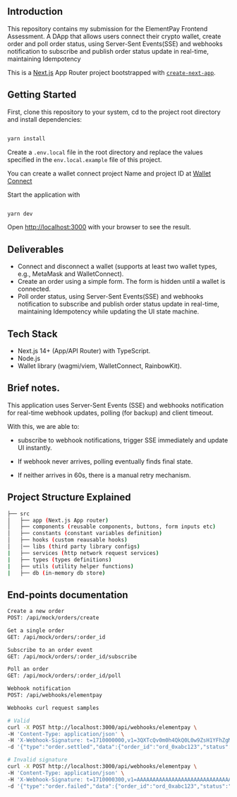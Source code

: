 ## Introduction

This repository contains my submission for the ElementPay Frontend Assessment. A DApp that allows users connect their crypto wallet, create order and poll order status, using Server-Sent Events(SSE) and webhooks notification to subscribe and publish order status update in real-time, maintaining Idempotency

This is a [Next.js](https://nextjs.org) App Router project bootstrapped with [`create-next-app`](https://nextjs.org/docs/app/api-reference/cli/create-next-app).

## Getting Started

First, clone this repository to your system, cd to the project root directory and install dependencies:

```bash

yarn install

```

Create a `.env.local` file in the root directory and replace the values specified in the `env.local.example` file of this project.

You can create a wallet connect project Name and project ID at [Wallet Connect](cloud.walletconnect.com)

Start the application with

```bash

yarn dev

```

Open [http://localhost:3000](http://localhost:3000) with your browser to see the result.

## Deliverables

- Connect and disconnect a wallet (supports at least two wallet types, e.g., MetaMask and WalletConnect).
- Create an order using a simple form. The form is hidden until a wallet is connected.
- Poll order status, using Server-Sent Events(SSE) and webhooks notification to subscribe and publish order status update in real-time, maintaining Idempotency while updating the UI state machine.

## Tech Stack

- Next.js 14+ (App/API Router) with TypeScript.
- Node.js
- Wallet library (wagmi/viem, WalletConnect, RainbowKit).

## Brief notes.

This application uses Server-Sent Events (SSE) and webhooks notification for real-time webhook updates, polling (for backup) and client timeout.

With this, we are able to:

- subscribe to webhook notifications, trigger SSE immediately and update UI instantly.

- If webhook never arrives, polling eventually finds final state.

- If neither arrives in 60s, there is a manual retry mechanism.

## Project Structure Explained

```bash
├── src
│   ├── app (Next.js App router)
│   ├── components (reusable components, buttons, form inputs etc)
│   ├── constants (constant variables definition)
│   ├── hooks (custom reausable hooks)
│   │── libs (third party library configs)
|   ├── services (http network request services)
|   ├── types (types definitions)
|   ├── utils (utility helper functions)
|   ├── db (in-memory db store)

```

## End-points documentation

```bash
Create a new order
POST: /api/mock/orders/create

Get a single order
GET: /api/mock/orders/:order_id

Subscribe to an order event
GET: /api/mock/orders/:order_id/subscribe

Poll an order
GET: /api/mock/orders/:order_id/poll

Webhook notification
POST: /api/webhooks/elementpay

Webhooks curl request samples

# Valid
curl -X POST http://localhost:3000/api/webhooks/elementpay \
-H 'Content-Type: application/json' \
-H 'X-Webhook-Signature: t=1710000000,v1=3QXTcQv0m0h4QkQ0L0w9ZsH1YFhZgMGnF0d9Xz4P7nQ=' \
-d '{"type":"order.settled","data":{"order_id":"ord_0xabc123","status":"settled"}}'

# Invalid signature
curl -X POST http://localhost:3000/api/webhooks/elementpay \
-H 'Content-Type: application/json' \
-H 'X-Webhook-Signature: t=1710000300,v1=AAAAAAAAAAAAAAAAAAAAAAAAAAAAAAAAAAAAAAAAAAA=' \
-d '{"type":"order.failed","data":{"order_id":"ord_0xabc123","status":"failed"}}'

```

##
